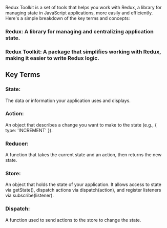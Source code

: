 Redux Toolkit is a set of tools that helps you work with Redux, a library for managing state in JavaScript applications, more easily and efficiently. Here's a simple breakdown of the key terms and concepts:

### Redux: A library for managing and centralizing application state.

### Redux Toolkit: A package that simplifies working with Redux, making it easier to write Redux logic.

## Key Terms
### State: 
The data or information your application uses and displays.

### Action: 
An object that describes a change you want to make to the state (e.g., { type: 'INCREMENT' }).

### Reducer: 
A function that takes the current state and an action, then returns the new state.

### Store: 
An object that holds the state of your application. It allows access to state via getState(), dispatch actions via dispatch(action), and register listeners via subscribe(listener).

### Dispatch:
 A function used to send actions to the store to change the state.

